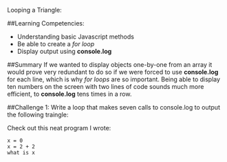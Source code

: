 Looping a Triangle:

##Learning Competencies:
* Understanding basic Javascript methods
* Be able to create a *for loop*
* Display output using **console.log**

##Summary
If we wanted to display objects one-by-one from an array it would prove very redundant to do so if we were forced to use **console.log** for each line, which is why *for loops* are so important. Being able to display ten numbers on the screen with two lines of code sounds much more efficient, to **console.log** tens times in a row. 

##Challenge 1:
Write a loop that makes seven calls to console.log to output the following traingle:
<!-- 
	```
	#
	##
	###
	####
	#####
	######
	#######
	```

It maybe useful to know that you can find the length of a strin by writing *.length* after it. 

	```
	var abc = "abc";
	console.log(abc.length);
	 3
	``` -->
Check out this neat program I wrote:

```
x = 0
x = 2 + 2
what is x
```




